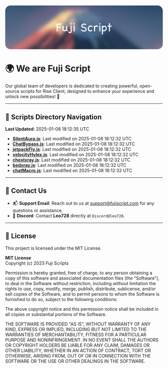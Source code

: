 ![Banner](.github/b.webp)

# 🌍 **We are Fuji Script**

Our global team of developers is dedicated to creating powerful, open-source scripts for Rise Client, designed to enhance your experience and unlock new possibilities! 🌟

---
<!-- SCRIPTS_NAVIGATION_START -->
## 📂 **Scripts Directory Navigation**

**Last Updated**: 2025-01-08 18:12:35 UTC

- **[SilentAura.js](scripts/SilentAura.js)**: Last modified on 2025-01-08 18:12:32 UTC
- **[ChatBypass.js](scripts/ChatBypass.js)**: Last modified on 2025-01-08 18:12:32 UTC
- **[jetpackFly.js](scripts/jetpackFly.js)**: Last modified on 2025-01-08 18:12:32 UTC
- **[velocityHylex.js](scripts/velocityHylex.js)**: Last modified on 2025-01-08 18:12:32 UTC
- **[chestxray.js](scripts/chestxray.js)**: Last modified on 2025-01-08 18:12:32 UTC
- **[bedxray.js](scripts/bedxray.js)**: Last modified on 2025-01-08 18:12:32 UTC
- **[chatMacro.js](scripts/chatMacro.js)**: Last modified on 2025-01-08 18:12:32 UTC

<!-- SCRIPTS_NAVIGATION_END -->

---

## 💬 **Contact Us**  
- 📬 **Support Email**: Reach out to us at [support@fujiscript.com](mailto:support@fujiscript.com) for any questions or assistance.  
- 💬 **Discord**: Contact **Leo728** directly at `Discord@leo728`.

---

## 📜 **License**

This project is licensed under the MIT License.  

**MIT License**  
Copyright (c) 2023 Fuji Scripts  

Permission is hereby granted, free of charge, to any person obtaining a copy of this software and associated documentation files (the "Software"), to deal in the Software without restriction, including without limitation the rights to use, copy, modify, merge, publish, distribute, sublicense, and/or sell copies of the Software, and to permit persons to whom the Software is furnished to do so, subject to the following conditions:  

The above copyright notice and this permission notice shall be included in all copies or substantial portions of the Software.  

THE SOFTWARE IS PROVIDED "AS IS", WITHOUT WARRANTY OF ANY KIND, EXPRESS OR IMPLIED, INCLUDING BUT NOT LIMITED TO THE WARRANTIES OF MERCHANTABILITY, FITNESS FOR A PARTICULAR PURPOSE AND NONINFRINGEMENT. IN NO EVENT SHALL THE AUTHORS OR COPYRIGHT HOLDERS BE LIABLE FOR ANY CLAIM, DAMAGES OR OTHER LIABILITY, WHETHER IN AN ACTION OF CONTRACT, TORT OR OTHERWISE, ARISING FROM, OUT OF OR IN CONNECTION WITH THE SOFTWARE OR THE USE OR OTHER DEALINGS IN THE SOFTWARE.  
